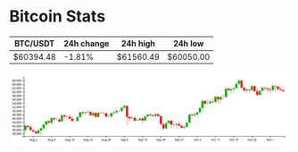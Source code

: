 # Bitcoin Stats

BTC/USDT|24h change|24h high|24h low|
|---|---|---|---|
|$60394.48|-1.81%|$61560.49|$60050.00|

<img src="./chart.svg">
